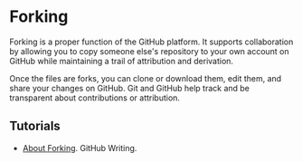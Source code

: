 # Forking

Forking is a proper function of the GitHub platform. It supports collaboration by allowing you to copy someone else's repository to your own account on GitHub while maintaining a trail of attribution and derivation. 

Once the files are forks, you can clone or download them, edit them, and share your changes on GitHub. Git and GitHub help track and be transparent about contributions or attribution. 

## Tutorials

- [About Forking](https://docs.github.com/en/github/collaborating-with-issues-and-pull-requests/about-forks). GitHub Writing.